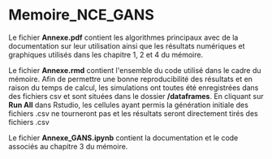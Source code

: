 # Memoire_NCE_GANS

Le fichier __Annexe.pdf__ contient les algorithmes principaux avec de la documentation sur leur utilisation ainsi que les résultats numériques et graphiques utilisés dans les chapitre 1, 2 et 4 du mémoire.

Le fichier __Annexe.rmd__ contient l'ensemble du code utilisé dans le cadre du mémoire. Afin de permettre une bonne reproducibilité des résultats et en raison du temps de calcul, les simulations ont toutes été enregistrées dans des fichiers csv et sont situées dans le dossier __/dataframes__. En cliquant sur __Run All__ dans Rstudio, les cellules ayant permis la génération initiale des fichiers .csv ne tourneront pas et les résultats seront directement tirés des fichiers .csv

Le fichier __Annexe_GANS.ipynb__ contient la documentation et le code associés au chapitre 3 du mémoire.
